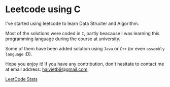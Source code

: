 # Leetcode using C

   I've started using leetcode to learn Data Structer and Algorithm.
   
   Most of the solutions were coded in ```C```, partly beacause I was learning this programming language during the course at university.
   
   Some of them have been added solution using ```Java``` or ```C++``` (or even ```assembly language``` :D).
   
   Hope you enjoy it! If you have any contribution, don't hesitate to contact me at email address: haivietb9@gmail.com.


  [LeetCode Stats](https://leetcard.jacoblin.cool/haivietb9?theme=light&font=Noto%20Sans%20Rejang)

